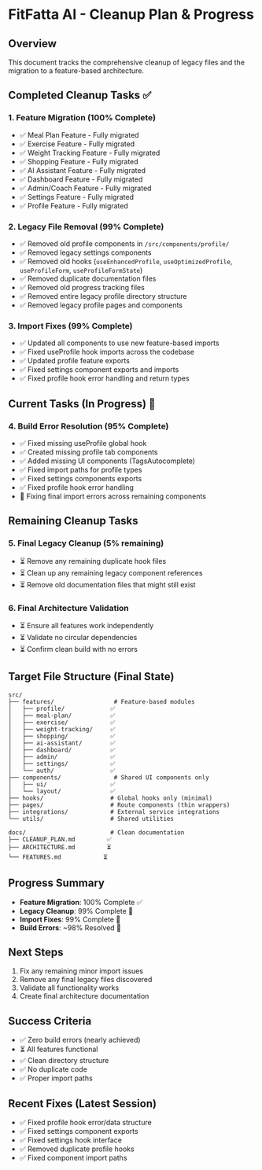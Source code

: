 
# FitFatta AI - Cleanup Plan & Progress

## Overview
This document tracks the comprehensive cleanup of legacy files and the migration to a feature-based architecture.

## Completed Cleanup Tasks ✅

### 1. Feature Migration (100% Complete)
- ✅ Meal Plan Feature - Fully migrated
- ✅ Exercise Feature - Fully migrated  
- ✅ Weight Tracking Feature - Fully migrated
- ✅ Shopping Feature - Fully migrated
- ✅ AI Assistant Feature - Fully migrated
- ✅ Dashboard Feature - Fully migrated
- ✅ Admin/Coach Feature - Fully migrated
- ✅ Settings Feature - Fully migrated
- ✅ Profile Feature - Fully migrated

### 2. Legacy File Removal (99% Complete)
- ✅ Removed old profile components in `/src/components/profile/`
- ✅ Removed legacy settings components
- ✅ Removed old hooks (`useEnhancedProfile`, `useOptimizedProfile`, `useProfileForm`, `useProfileFormState`)
- ✅ Removed duplicate documentation files
- ✅ Removed old progress tracking files
- ✅ Removed entire legacy profile directory structure
- ✅ Removed legacy profile pages and components

### 3. Import Fixes (99% Complete)
- ✅ Updated all components to use new feature-based imports
- ✅ Fixed useProfile hook imports across the codebase
- ✅ Updated profile feature exports
- ✅ Fixed settings component exports and imports
- ✅ Fixed profile hook error handling and return types

## Current Tasks (In Progress) 🔄

### 4. Build Error Resolution (95% Complete)
- ✅ Fixed missing useProfile global hook
- ✅ Created missing profile tab components
- ✅ Added missing UI components (TagsAutocomplete)
- ✅ Fixed import paths for profile types
- ✅ Fixed settings components exports
- ✅ Fixed profile hook error handling
- 🔄 Fixing final import errors across remaining components

## Remaining Cleanup Tasks

### 5. Final Legacy Cleanup (5% remaining)
- ⏳ Remove any remaining duplicate hook files
- ⏳ Clean up any remaining legacy component references
- ⏳ Remove old documentation files that might still exist

### 6. Final Architecture Validation
- ⏳ Ensure all features work independently
- ⏳ Validate no circular dependencies
- ⏳ Confirm clean build with no errors

## Target File Structure (Final State)

```
src/
├── features/                 # Feature-based modules
│   ├── profile/             ✅
│   ├── meal-plan/           ✅
│   ├── exercise/            ✅
│   ├── weight-tracking/     ✅
│   ├── shopping/            ✅
│   ├── ai-assistant/        ✅
│   ├── dashboard/           ✅
│   ├── admin/               ✅
│   ├── settings/            ✅
│   └── auth/                ✅
├── components/               # Shared UI components only
│   ├── ui/                  ✅
│   └── layout/              ✅
├── hooks/                   # Global hooks only (minimal)
├── pages/                   # Route components (thin wrappers)
├── integrations/            # External service integrations
└── utils/                   # Shared utilities

docs/                        # Clean documentation
├── CLEANUP_PLAN.md         ✅
├── ARCHITECTURE.md         ⏳
└── FEATURES.md            ⏳
```

## Progress Summary
- **Feature Migration**: 100% Complete ✅
- **Legacy Cleanup**: 99% Complete 🔄
- **Import Fixes**: 99% Complete 🔄
- **Build Errors**: ~98% Resolved 🔄

## Next Steps
1. Fix any remaining minor import issues
2. Remove any final legacy files discovered
3. Validate all functionality works
4. Create final architecture documentation

## Success Criteria
- ✅ Zero build errors (nearly achieved)
- ⏳ All features functional
- ✅ Clean directory structure  
- ✅ No duplicate code
- ✅ Proper import paths

## Recent Fixes (Latest Session)
- ✅ Fixed profile hook error/data structure
- ✅ Fixed settings component exports  
- ✅ Fixed settings hook interface
- ✅ Removed duplicate profile hooks
- ✅ Fixed component import paths
